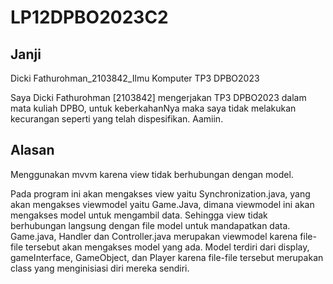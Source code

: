 # LP12DPBO2023C2

## Janji

Dicki Fathurohman_2103842_Ilmu Komputer TP3 DPBO2023

Saya Dicki Fathurohman [2103842] mengerjakan TP3 DPBO2023 dalam mata kuliah DPBO, untuk keberkahanNya maka saya tidak melakukan kecurangan seperti yang telah dispesifikan. Aamiin.

## Alasan

Menggunakan mvvm karena view tidak berhubungan dengan model.

Pada program ini akan mengakses view yaitu Synchronization.java, yang akan mengakses viewmodel yaitu Game.Java, dimana viewmodel ini akan mengakses model untuk mengambil data. Sehingga view tidak berhubungan langsung dengan file model untuk mandapatkan data. Game.java, Handler dan Controller.java merupakan viewmodel karena file-file tersebut akan mengakses model yang ada. Model terdiri dari display, gameInterface, GameObject, dan Player karena file-file tersebut merupakan class yang menginisiasi diri mereka sendiri.
